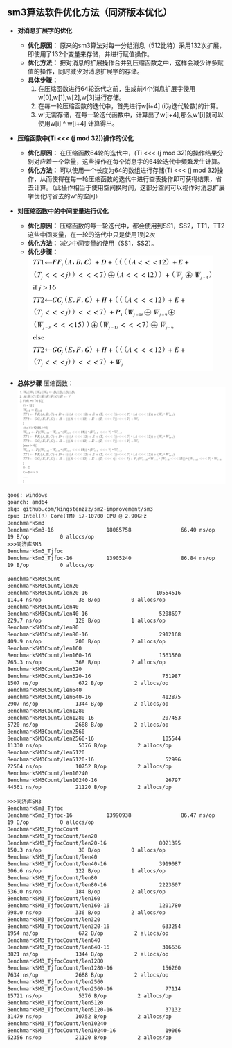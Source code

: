 ## sm3算法软件优化方法（同济版本优化）
* **对消息扩展字的优化**
    * **优化原因：** 原来的sm3算法对每一分组消息（512比特）采用132次扩展，即使用了132个变量来存储，并进行赋值操作。
    * **优化方法：** 把对消息的扩展操作合并到压缩函数之中，这样会减少许多赋值的操作，同时减少对消息扩展字的存储。
    * **具体步骤：**
        1. 在压缩函数进行64轮迭代之前，生成前4个消息扩展字使用w[0],w[1],w[2],w[3]进行存储。
        2. 在每一轮压缩函数的迭代中，首先进行w[i+4] (i为迭代轮数)的计算。
        3. w'无需存储，在每一轮迭代函数中，计算出了w[i+4],那么w'[i]就可以使用w[i] ^ w[i+4] 计算得出。
* **压缩函数中(Ti <<< (j mod 32))操作的优化**
    * **优化原因：** 在压缩函数64轮的迭代中，(Ti <<< (j mod 32)的操作结果分别对应着一个常量，这些操作在每个消息字的64轮迭代中频繁发生计算。
    * **优化方法：** 可以使用一个长度为64的数组进行存储(Ti <<< (j mod 32)操作，从而使得在每一轮压缩函数的迭代中进行查表操作即可获得结果，省去计算。（此操作相当于使用空间换时间，这部分空间可以视作对消息扩展字优化时省去的w'的空间）
* **对压缩函数中的中间变量进行优化**
    * **优化原因：** 压缩函数的每一轮迭代中，都会使用到SS1，SS2，TT1，TT2这些中间变量，在一轮的迭代中只是使用1到2次
    * **优化方法：** 减少中间变量的使用（SS1，SS2）。
    * **优化步骤：**  
    ![中间变量优化](中间变量优化.png)

* **总体步骤**
压缩函数：
    ![压缩函数](压缩函数.png)

~~~
goos: windows
goarch: amd64
pkg: github.com/kingstenzzz/sm2-improvement/sm3
cpu: Intel(R) Core(TM) i7-10700 CPU @ 2.90GHz
BenchmarkSm3
BenchmarkSm3-16                 18065758                66.40 ns/op           19 B/op          0 allocs/op
>>>同济库SM3
BenchmarkSm3_Tjfoc
BenchmarkSm3_Tjfoc-16           13905240                86.84 ns/op           19 B/op          0 allocs/op

BenchmarkSM3Count
BenchmarkSM3Count/len20
BenchmarkSM3Count/len20-16                      10554516               114.4 ns/op            38 B/op          0 allocs/op
BenchmarkSM3Count/len40
BenchmarkSM3Count/len40-16                       5208697               229.7 ns/op           128 B/op          1 allocs/op
BenchmarkSM3Count/len80
BenchmarkSM3Count/len80-16                       2912168               409.9 ns/op           200 B/op          2 allocs/op
BenchmarkSM3Count/len160
BenchmarkSM3Count/len160-16                      1563560               765.3 ns/op           368 B/op          2 allocs/op
BenchmarkSM3Count/len320
BenchmarkSM3Count/len320-16                       751987              1507 ns/op             672 B/op          2 allocs/op
BenchmarkSM3Count/len640
BenchmarkSM3Count/len640-16                       412875              2907 ns/op            1344 B/op          2 allocs/op
BenchmarkSM3Count/len1280
BenchmarkSM3Count/len1280-16                      207453              5720 ns/op            2688 B/op          2 allocs/op
BenchmarkSM3Count/len2560
BenchmarkSM3Count/len2560-16                      105544             11330 ns/op            5376 B/op          2 allocs/op
BenchmarkSM3Count/len5120
BenchmarkSM3Count/len5120-16                       52996             22564 ns/op           10752 B/op          2 allocs/op
BenchmarkSM3Count/len10240
BenchmarkSM3Count/len10240-16                      26797             44561 ns/op           21120 B/op          2 allocs/op

>>>同济库SM3
BenchmarkSm3_Tjfoc
BenchmarkSm3_Tjfoc-16           13990938                86.47 ns/op           19 B/op          0 allocs/op
BenchmarkSM3_TjfocCount
BenchmarkSM3_TjfocCount/len20
BenchmarkSM3_TjfocCount/len20-16                 8021395               150.3 ns/op            38 B/op          0 allocs/op
BenchmarkSM3_TjfocCount/len40
BenchmarkSM3_TjfocCount/len40-16                 3919087               306.6 ns/op           122 B/op          1 allocs/op
BenchmarkSM3_TjfocCount/len80
BenchmarkSM3_TjfocCount/len80-16                 2223607               536.0 ns/op           184 B/op          2 allocs/op
BenchmarkSM3_TjfocCount/len160
BenchmarkSM3_TjfocCount/len160-16                1201780               998.0 ns/op           336 B/op          2 allocs/op
BenchmarkSM3_TjfocCount/len320
BenchmarkSM3_TjfocCount/len320-16                 633254              1954 ns/op             672 B/op          2 allocs/op
BenchmarkSM3_TjfocCount/len640
BenchmarkSM3_TjfocCount/len640-16                 316636              3821 ns/op            1344 B/op          2 allocs/op
BenchmarkSM3_TjfocCount/len1280
BenchmarkSM3_TjfocCount/len1280-16                156260              7634 ns/op            2688 B/op          2 allocs/op
BenchmarkSM3_TjfocCount/len2560
BenchmarkSM3_TjfocCount/len2560-16                 77114             15721 ns/op            5376 B/op          2 allocs/op
BenchmarkSM3_TjfocCount/len5120
BenchmarkSM3_TjfocCount/len5120-16                 37132             31479 ns/op           10752 B/op          2 allocs/op
BenchmarkSM3_TjfocCount/len10240
BenchmarkSM3_TjfocCount/len10240-16                19066             62356 ns/op           21120 B/op          2 allocs/op



~~~